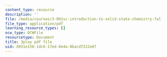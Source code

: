 ```yaml
---
content_type: resource
description: ''
file: /media/courses/3-091sc-introduction-to-solid-state-chemistry-fall-2010/d931e1561dc617ed8e4a8bacdf222e87_RXTvZGj1MDA.pdf
file_type: application/pdf
learning_resource_types: []
ocw_type: OCWFile
resourcetype: Document
title: 3play pdf file
uid: d931e156-1dc6-17ed-8e4a-8bacdf222e87
---
```

